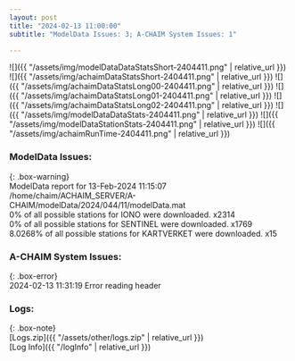 ```yaml
---
layout: post
title: "2024-02-13 11:00:00"
subtitle: "ModelData Issues: 3; A-CHAIM System Issues: 1"

---
```


![]({{ "/assets/img/modelDataDataStatsShort-2404411.png" | relative_url }})
![]({{ "/assets/img/achaimDataStatsShort-2404411.png" | relative_url }})
![]({{ "/assets/img/achaimDataStatsLong00-2404411.png" | relative_url }})
![]({{ "/assets/img/achaimDataStatsLong01-2404411.png" | relative_url }})
![]({{ "/assets/img/achaimDataStatsLong02-2404411.png" | relative_url }})
![]({{ "/assets/img/modelDataDataStats-2404411.png" | relative_url }})
![]({{ "/assets/img/modelDataStationStats-2404411.png" | relative_url }})
![]({{ "/assets/img/achaimRunTime-2404411.png" | relative_url }})


### ModelData Issues:  
  
{: .box-warning}  
 ModelData report for 13-Feb-2024 11:15:07   
 /home/chaim/ACHAIM_SERVER/A-CHAIM/modelData/2024/044/11/modelData.mat   
 0% of all possible stations for IONO were downloaded. x2314   
 0% of all possible stations for SENTINEL were downloaded. x1769   
 8.0268% of all possible stations for KARTVERKET were downloaded. x15   
  
### A-CHAIM System Issues:  
  
{: .box-error}  
2024-02-13 11:31:19 Error reading header  

### Logs:  
  
{: .box-note}  
[Logs.zip]({{ "/assets/other/logs.zip" | relative_url }})  
[Log Info]({{ "/logInfo" | relative_url }})  
